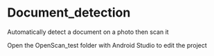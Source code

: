 # Document_detection
Automatically detect a document on a photo then scan it

Open the OpenScan_test folder with Android Studio to edit the project
